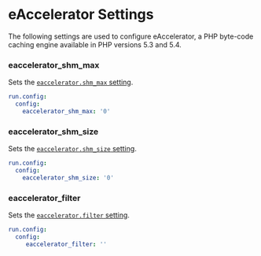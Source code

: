 # eAccelerator Settings

The following settings are used to configure eAccelerator, a PHP byte-code caching engine available in PHP versions 5.3 and 5.4.

### eaccelerator\_shm\_max
Sets the [`eaccelerator.shm_max` setting](https://github.com/eaccelerator/eaccelerator/wiki/Settings#eacceleratorshm_max).

```yaml
run.config:
  config:
    eaccelerator_shm_max: '0'
```

### eaccelerator\_shm\_size
Sets the [`eaccelerator.shm_size` setting](https://github.com/eaccelerator/eaccelerator/wiki/Settings#eacceleratorshm_size).

```yaml
run.config:
  config:
    eaccelerator_shm_size: '0'
```

### eaccelerator_filter
Sets the [`eaccelerator.filter` setting](https://github.com/eaccelerator/eaccelerator/wiki/Settings#eacceleratorfilter).

```yaml
run.config:
  config:
     eaccelerator_filter: ''
```
